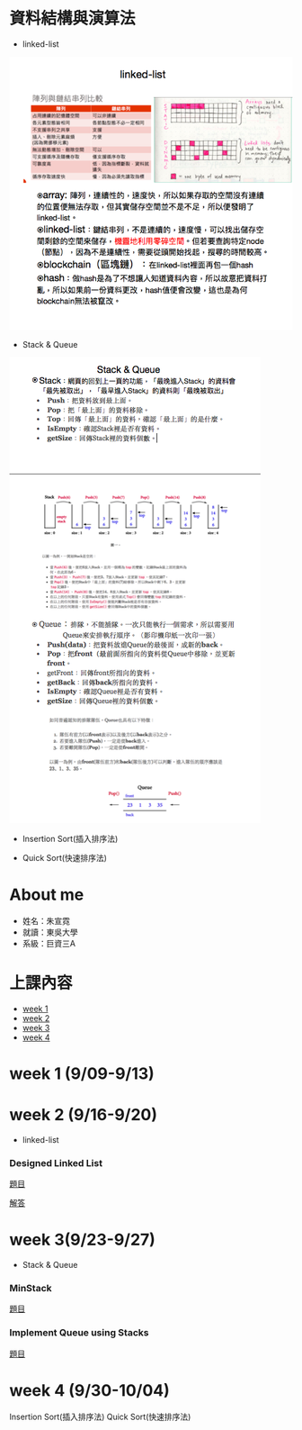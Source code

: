 # 資料結構與演算法
 * linked-list
  
  ![](/image/linked-list.png)
 
 * Stack & Queue
 
  ![](image/%20%20Stack%20&%20Queue%20.png)
  
 * Insertion Sort(插入排序法)
 
 * Quick Sort(快速排序法) 
 
# About me
 * 姓名：朱宣霓
 * 就讀：東吳大學
 * 系級：巨資三A

# 上課內容
- [week 1](#week-1)
- [week 2](#week-2)
- [week 3](#week-3)
- [week 4](#week-4)
# week 1 (9/09-9/13)

# week 2 (9/16-9/20)
* linked-list
### Designed Linked List  
[題目](https://leetcode.com/problems/design-linked-list/)

[解答](https://github.com/pignini/as/blob/master/code/linked-list)

# week 3(9/23-9/27)
* Stack & Queue
### MinStack 
[題目](https://leetcode.com/problems/min-stack/)

### Implement Queue using Stacks 
[題目](https://leetcode.com/problems/implement-queue-using-stacks/)


# week 4 (9/30-10/04)
Insertion Sort(插入排序法)
Quick Sort(快速排序法)
